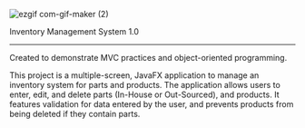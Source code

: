 
![ezgif com-gif-maker (2)](https://user-images.githubusercontent.com/79333726/175373028-c6b13fd5-5d06-4534-a71f-76c01a7c0744.gif)


Inventory Management System 1.0 

---------------------

Created to demonstrate MVC practices and object-oriented programming.

This project is a multiple-screen, JavaFX application to manage an inventory system for parts and products.
The application allows users to enter, edit, and delete parts (In-House or Out-Sourced), and products. 
It features validation for data entered by the user, and prevents products from being deleted if they contain parts.

